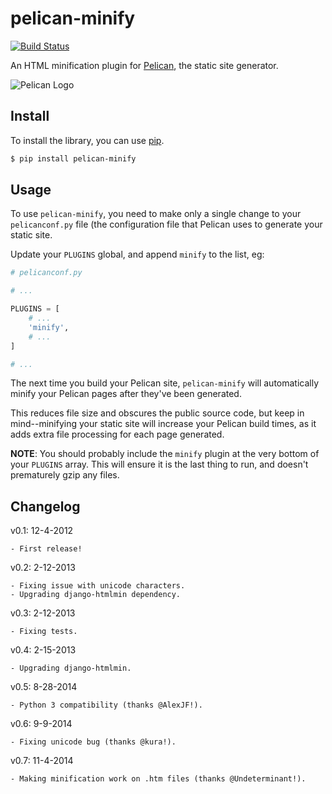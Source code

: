 # pelican-minify

[![Build Status](https://secure.travis-ci.org/rdegges/pelican-minify.png?branch=master)](https://travis-ci.org/rdegges/pelican-minify)

An HTML minification plugin for
[Pelican](http://pelican.readthedocs.org/en/latest/), the static site generator.

![Pelican Logo](https://github.com/rdegges/pelican-minify/raw/master/pelican.png)


## Install

To install the library, you can use
[pip](http://www.pip-installer.org/en/latest/).

```bash
$ pip install pelican-minify
```


## Usage

To use `pelican-minify`, you need to make only a single change to your
`pelicanconf.py` file (the configuration file that Pelican uses to generate
your static site.

Update your `PLUGINS` global, and append `minify` to the list, eg:

``` python
# pelicanconf.py

# ...

PLUGINS = [
    # ...
    'minify',
    # ...
]

# ...
```

The next time you build your Pelican site, `pelican-minify` will automatically
minify your Pelican pages after they've been generated.

This reduces file size and obscures the public source code, but keep in
mind--minifying your static site will increase your Pelican build times, as it
adds extra file processing for each page generated.

**NOTE**: You should probably include the `minify` plugin at the very bottom of
your `PLUGINS` array.  This will ensure it is the last thing to run, and
doesn't prematurely gzip any files.


## Changelog

v0.1: 12-4-2012

    - First release!

v0.2: 2-12-2013

    - Fixing issue with unicode characters.
    - Upgrading django-htmlmin dependency.

v0.3: 2-12-2013

    - Fixing tests.

v0.4: 2-15-2013

    - Upgrading django-htmlmin.

v0.5: 8-28-2014

    - Python 3 compatibility (thanks @AlexJF!).

v0.6: 9-9-2014

    - Fixing unicode bug (thanks @kura!).

v0.7: 11-4-2014

    - Making minification work on .htm files (thanks @Undeterminant!).
